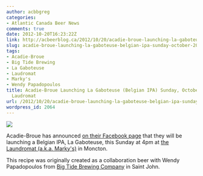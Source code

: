 ```yaml
---
author: acbbgreg
categories:
- Atlantic Canada Beer News
comments: true
date: 2012-10-20T16:23:22Z
link: http://acbeerblog.ca/2012/10/20/acadie-broue-launching-la-gaboteuse-belgian-ipa-sunday-october-20th-at-the-laudromat/
slug: acadie-broue-launching-la-gaboteuse-belgian-ipa-sunday-october-20th-at-the-laudromat
tags:
- Acadie-Broue
- Big Tide Brewing
- La Gaboteuse
- Laudromat
- Marky's
- Wendy Papadopoulos
title: Acadie-Broue Launching La Gaboteuse (Belgian IPA) Sunday, October 21st at the
  Laudromat
url: /2012/10/20/acadie-broue-launching-la-gaboteuse-belgian-ipa-sunday-october-20th-at-the-laudromat/
wordpress_id: 2064
---
```


[![](http://acbeerblog.ca/wp-content/uploads/2012/10/acadie-broue.jpg)](http://acbeerblog.ca/wp-content/uploads/2012/10/acadie-broue.jpg)

Acadie-Broue has announced [on their Facebook page](http://www.facebook.com/pages/Acadie-Broue/176759632361301?ref=ts&fref=ts) that they will be launching a Belgian IPA, La Gaboteuse, this Sunday at 4pm at [the Laundromat (a.k.a. Marky's)](http://www.facebook.com/groups/2429282830/members/) in Moncton.

This recipe was originally created as a collaboration beer with Wendy Papadopoulos from [Big Tide Brewing Company](http://www.bigtidebrew.com/) in Saint John.
